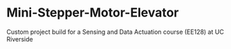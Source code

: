 # Mini-Stepper-Motor-Elevator
Custom project build for a Sensing and Data Actuation course (EE128) at UC Riverside
